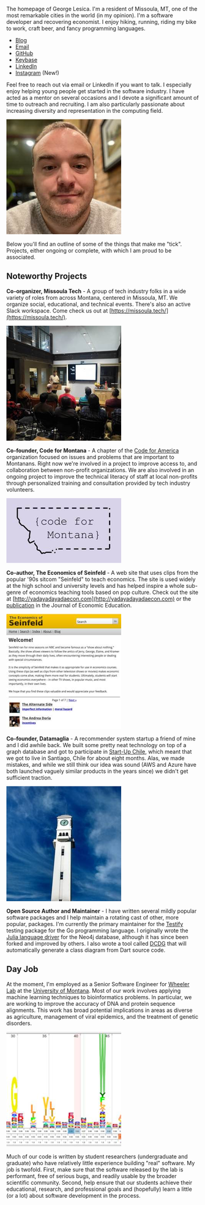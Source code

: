 The homepage of George Lesica. I'm a resident of Missoula, MT, one of the most remarkable cities in
the world (in my opinion). I'm a software developer and recovering economist. I enjoy hiking,
running, riding my bike to work, craft beer, and fancy programming languages.

  - [Blog](http://goto10line.net)
  - [Email](mailto:george@lesica.com)
  - [GitHub](https://github.com/glesica)
  - [Keybase](https://keybase.io/glesica)
  - [LinkedIn](https://www.linkedin.com/in/george-lesica)
  - [Instagram](https://www.instagram.com/georgelesica) (New!)

Feel free to reach out via email or LinkedIn if you want to talk. I especially enjoy helping young
people get started in the software industry. I have acted as a mentor on several occasions and I
devote a significant amount of time to outreach and recruiting. I am also particularly passionate
about increasing diversity and representation in the computing field.

![Self portrait looking quizzical](headshot.jpg)

Below you'll find an outline of some of the things that make me "tick". Projects, either ongoing or
complete, with which I am proud to be associated.

## Noteworthy Projects

**Co-organizer, Missoula Tech** - A group of tech industry folks in a wide variety of roles from
across Montana, centered in Missoula, MT. We organize social, educational, and technical events.
There's also an active Slack workspace. Come check us out at
[https://missoula.tech/](https://missoula.tech/).

![A Missoula Tech meetup](missoula-tech.jpg)

**Co-founder, Code for Montana** - A chapter of the [Code for
America](https://www.codeforamerica.org/) organization focused on issues and problems that are
important to Montanans. Right now we're involved in a project to improve access to, and collaboration
between non-profit organizations. We are also involved in an ongoing project to improve the
technical literacy of staff at local non-profits through personalized training and consultation
provided by tech industry volunteers.

![Code for Montana](code-for-montana.jpg)

**Co-author, The Economics of Seinfeld** - A web site that uses clips from the popular '90s sitcom
"Seinfeld" to teach economics. The site is used widely at the high school and university levels and
has helped inspire a whole sub-genre of economics teaching tools based on pop culture. Check out
the site at [http://yadayadayadaecon.com](http://yadayadayadaecon.com) or the
[publication](https://econpapers.repec.org/article/tafjeduce/v_3a42_3ay_3a2011_3ai_3a3_3ap_3a317-318.htm)
in the Journal of Economic Education.

![The Economics of Seinfeld](seinfeld.jpg)

**Co-founder, Datamaglia** - A recommender system startup a friend of mine and I did awhile back. We
built some pretty neat technology on top of a graph database and got to participate in [Start-Up
Chile](https://www.startupchile.org), which meant that we got to live in Santiago, Chile for about
eight months. Alas, we made mistakes, and while we still think our idea was sound (AWS and Azure
have both launched vaguely similar products in the years since) we didn't get sufficient traction.

![At the university in Concepcion, Chile](concepcion.jpg)

**Open Source Author and Maintainer** - I have written several mildly popular software packages and
I help maintain a rotating cast of other, more popular, packages. I'm currently the primary
maintainer for the [Testify](https://github.com/stretchr/testify/) testing package for the Go
programming language. I originally wrote the [Julia language
driver](https://github.com/glesica/neo4j.jl) for the Neo4j database, although it has since been
forked and improved by others. I also wrote a tool called
[DCDG](https://github.com/glesica/dcdg.dart) that will automatically generate a class diagram from
Dart source code.

## Day Job

At the moment, I'm employed as a Senior Software Engineer for [Wheeler Lab](http://wheelerlab.org)
at the [University of Montana](http://www.umt.edu). Most of our work involves applying machine
learning techniques to bioinformatics problems.  In particular, we are working to improve the
accuracy of DNA and protein sequence alignments. This work has broad potential implications in areas
as diverse as agriculture, management of viral epidemics, and the treatment of genetic disorders.

![An example model visualization](alignment.jpg)

Much of our code is written by student researchers (undergraduate and graduate) who have relatively
little experience building "real" software. My job is twofold. First, make sure that the software
released by the lab is performant, free of serious bugs, and readily usable by the broader
scientific community.  Second, help ensure that our students achieve their educational, research,
and professional goals and (hopefully) learn a little (or a lot) about software development in the
process.


